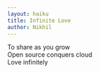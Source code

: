 ```yaml
---
layout: haiku
title: Infinite Love
author: Nikhil
---
```


To share as you grow<br>
Open source conquers cloud<br>
Love infinitely<br>